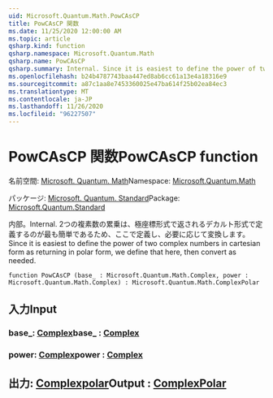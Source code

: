 ```yaml
---
uid: Microsoft.Quantum.Math.PowCAsCP
title: PowCAsCP 関数
ms.date: 11/25/2020 12:00:00 AM
ms.topic: article
qsharp.kind: function
qsharp.namespace: Microsoft.Quantum.Math
qsharp.name: PowCAsCP
qsharp.summary: Internal. Since it is easiest to define the power of two complex numbers in cartesian form as returning in polar form, we define that here, then convert as needed.
ms.openlocfilehash: b24b4787743baa447ed8ab6cc61a13e4a18316e9
ms.sourcegitcommit: a87c1aa8e7453360025e47ba614f25b02ea84ec3
ms.translationtype: MT
ms.contentlocale: ja-JP
ms.lasthandoff: 11/26/2020
ms.locfileid: "96227507"
---
```

# <a name="powcascp-function"></a><span data-ttu-id="2f471-102">PowCAsCP 関数</span><span class="sxs-lookup"><span data-stu-id="2f471-102">PowCAsCP function</span></span>

<span data-ttu-id="2f471-103">名前空間: [Microsoft. Quantum. Math](xref:Microsoft.Quantum.Math)</span><span class="sxs-lookup"><span data-stu-id="2f471-103">Namespace: [Microsoft.Quantum.Math](xref:Microsoft.Quantum.Math)</span></span>

<span data-ttu-id="2f471-104">パッケージ: [Microsoft. Quantum. Standard](https://nuget.org/packages/Microsoft.Quantum.Standard)</span><span class="sxs-lookup"><span data-stu-id="2f471-104">Package: [Microsoft.Quantum.Standard](https://nuget.org/packages/Microsoft.Quantum.Standard)</span></span>


<span data-ttu-id="2f471-105">内部。</span><span class="sxs-lookup"><span data-stu-id="2f471-105">Internal.</span></span> <span data-ttu-id="2f471-106">2つの複素数の累乗は、極座標形式で返されるデカルト形式で定義するのが最も簡単であるため、ここで定義し、必要に応じて変換します。</span><span class="sxs-lookup"><span data-stu-id="2f471-106">Since it is easiest to define the power of two complex numbers in cartesian form as returning in polar form, we define that here, then convert as needed.</span></span>

```qsharp
function PowCAsCP (base_ : Microsoft.Quantum.Math.Complex, power : Microsoft.Quantum.Math.Complex) : Microsoft.Quantum.Math.ComplexPolar
```


## <a name="input"></a><span data-ttu-id="2f471-107">入力</span><span class="sxs-lookup"><span data-stu-id="2f471-107">Input</span></span>

### <a name="base_--complex"></a><span data-ttu-id="2f471-108">base_: [Complex](xref:Microsoft.Quantum.Math.Complex)</span><span class="sxs-lookup"><span data-stu-id="2f471-108">base_ : [Complex](xref:Microsoft.Quantum.Math.Complex)</span></span>




### <a name="power--complex"></a><span data-ttu-id="2f471-109">power: [Complex](xref:Microsoft.Quantum.Math.Complex)</span><span class="sxs-lookup"><span data-stu-id="2f471-109">power : [Complex](xref:Microsoft.Quantum.Math.Complex)</span></span>





## <a name="output--complexpolar"></a><span data-ttu-id="2f471-110">出力: [Complexpolar](xref:Microsoft.Quantum.Math.ComplexPolar)</span><span class="sxs-lookup"><span data-stu-id="2f471-110">Output : [ComplexPolar](xref:Microsoft.Quantum.Math.ComplexPolar)</span></span>

